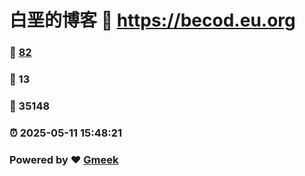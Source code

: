 # 白垩的博客 :link: https://becod.eu.org 
### :page_facing_up: [82](https://becod.eu.org/tag.html) 
### :speech_balloon: 13 
### :hibiscus: 35148 
### :alarm_clock: 2025-05-11 15:48:21 
### Powered by :heart: [Gmeek](https://github.com/Meekdai/Gmeek)
